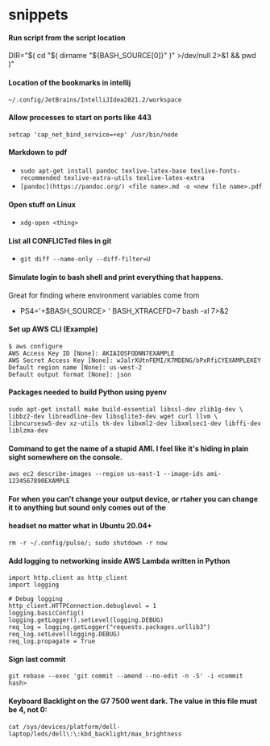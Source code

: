 # snippets

#### Run script from the script location
DIR="$( cd "$( dirname "${BASH_SOURCE[0]}" )" >/dev/null 2>&1 && pwd )"

#### Location of the bookmarks in intellij
`~/.config/JetBrains/IntelliJIdea2021.2/workspace`

#### Allow processes to start on ports like 443
`setcap 'cap_net_bind_service=+ep' /usr/bin/node`

#### Markdown to pdf
- `sudo apt-get install pandoc texlive-latex-base texlive-fonts-recommended texlive-extra-utils texlive-latex-extra`
- `[pandoc](https://pandoc.org/) <file name>.md -o <new file name>.pdf`

#### Open stuff on Linux
- `xdg-open <thing>`

#### List all CONFLICTed files in git
- `git diff --name-only --diff-filter=U`

#### Simulate login to bash shell and print everything that happens.
Great for finding where environment variables come from
- PS4='+$BASH_SOURCE> ' BASH_XTRACEFD=7 bash -xl 7>&2

#### Set up AWS CLI (Example)
```
$ aws configure
AWS Access Key ID [None]: AKIAIOSFODNN7EXAMPLE
AWS Secret Access Key [None]: wJalrXUtnFEMI/K7MDENG/bPxRfiCYEXAMPLEKEY
Default region name [None]: us-west-2
Default output format [None]: json
```

#### Packages needed to build Python using pyenv
```
sudo apt-get install make build-essential libssl-dev zlib1g-dev \
libbz2-dev libreadline-dev libsqlite3-dev wget curl llvm \
libncursesw5-dev xz-utils tk-dev libxml2-dev libxmlsec1-dev libffi-dev liblzma-dev
```
#### Command to get the name of a stupid AMI.  I feel like it's hiding in plain sight somewhere on the console.
```
aws ec2 describe-images --region us-east-1 --image-ids ami-1234567890EXAMPLE
```

#### For when you can't change your output device, or rtaher you can change it to anything but sound only comes out of the 
#### headset no matter what in Ubuntu 20.04+
```
rm -r ~/.config/pulse/; sudo shutdown -r now
```


#### Add logging to networking inside AWS Lambda written in Python 
```
import http.client as http_client
import logging

# Debug logging
http_client.HTTPConnection.debuglevel = 1
logging.basicConfig()
logging.getLogger().setLevel(logging.DEBUG)
req_log = logging.getLogger("requests.packages.urllib3")
req_log.setLevel(logging.DEBUG)
req_log.propagate = True
```

#### Sign last commit
`git rebase --exec 'git commit --amend --no-edit -n -S' -i <commit hash>`

#### Keyboard Backlight on the G7 7500 went dark. The value in this file must be 4, not 0:
`cat /sys/devices/platform/dell-laptop/leds/dell\:\:kbd_backlight/max_brightness`
